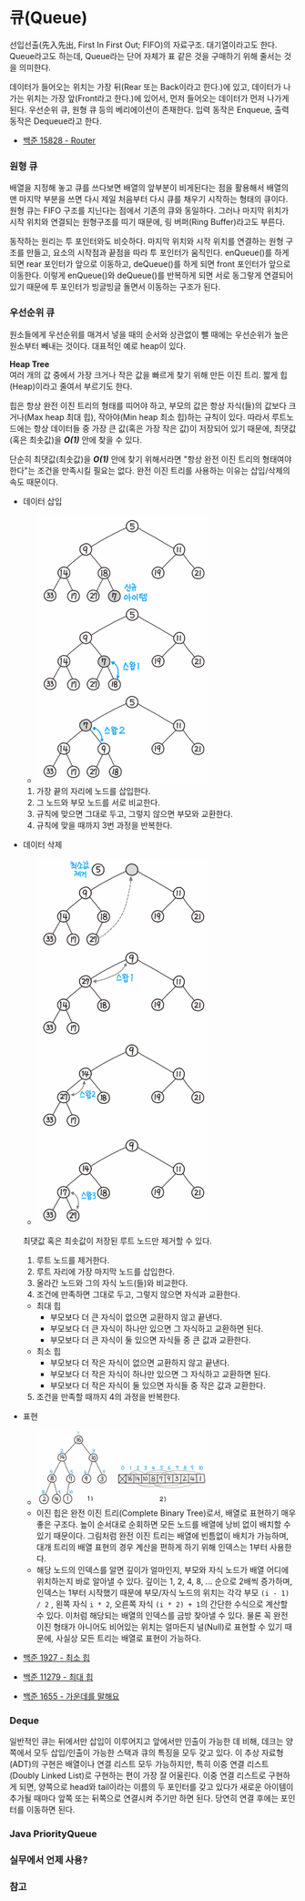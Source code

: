 # 큐(Queue)
선입선출(先入先出, First In First Out; FIFO)의 자료구조. 대기열이라고도 한다. Queue라고도 하는데, Queue라는 단어 자체가 표 같은 것을 구매하기 위해 줄서는 것을 의미한다.

데이터가 들어오는 위치는 가장 뒤(Rear 또는 Back이라고 한다.)에 있고, 데이터가 나가는 위치는 가장 앞(Front라고 한다.)에 있어서, 먼저 들어오는 데이터가 먼저 나가게 된다. 우선순위 큐, 원형 큐 등의 베리에이션이 존재한다. 입력 동작은 Enqueue, 출력 동작은 Dequeue라고 한다.

- [백준 15828 - Router](https://github.com/hanbee1005/AlgorithmStudy/blob/master/BaekjoonAlgorithm/202211/Q15828.java)

### 원형 큐
배열을 지정해 놓고 큐를 쓰다보면 배열의 앞부분이 비게된다는 점을 활용해서 배열의 맨 마지막 부분을 쓰면 다시 제일 처음부터 다시 큐를 채우기 시작하는 형태의 큐이다. 원형 큐는 FIFO 구조를 지닌다는 점에서 기존의 큐와 동일하다. 그러나 마지막 위치가 시작 위치와 연결되는 원형구조를 띠기 때문에, 링 버퍼(Ring Buffer)라고도 부른다.          

동작하는 원리는 투 포인터와도 비슷하다. 마지막 위치와 시작 위치를 연결하는 원형 구조를 만들고, 요소의 시작점과 끝점을 따라 투 포인터가 움직인다. enQueue()를 하게 되면 rear 포인터가 앞으로 이동하고, deQueue()를 하게 되면 front 포인터가 앞으로 이동한다. 이렇게 enQueue()와 deQueue()를 반복하게 되면 서로 동그랗게 연결되어 있기 때문에 투 포인터가 빙글빙글 돌면서 이동하는 구조가 된다.

### 우선순위 큐
원소들에게 우선순위를 매겨서 넣을 때의 순서와 상관없이 뺄 때에는 우선순위가 높은 원소부터 빼내는 것이다. 대표적인 예로 heap이 있다.

**Heap Tree**          
여러 개의 값 중에서 가장 크거나 작은 값을 빠르게 찾기 위해 만든 이진 트리. 짧게 힙(Heap)이라고 줄여서 부르기도 한다.        

힙은 항상 완전 이진 트리의 형태를 띠어야 하고, 부모의 값은 항상 자식(들)의 값보다 크거나(Max heap 최대 힙), 작아야(Min heap 최소 힙)하는 규칙이 있다. 따라서 루트노드에는 항상 데이터들 중 가장 큰 값(혹은 가장 작은 값)이 저장되어 있기 때문에, 최댓값(혹은 최솟값)을 ***O(1)*** 안에 찾을 수 있다.

단순히 최댓값(최솟값)을 ***O(1)*** 안에 찾기 위해서라면 "항상 완전 이진 트리의 형태여야 한다"는 조건을 만족시킬 필요는 없다. 완전 이진 트리를 사용하는 이유는 삽입/삭제의 속도 때문이다.

- 데이터 삽입
  + <img src="./images/04.heap-tree-1.png" alt="heap tree insert data" width="300" />
  1. 가장 끝의 자리에 노드를 삽입한다.
  2. 그 노드와 부모 노드를 서로 비교한다.
  3. 규칙에 맞으면 그대로 두고, 그렇지 않으면 부모와 교환한다.
  4. 규칙에 맞을 때까지 3번 과정을 반복한다.
- 데이터 삭제
  + <img src="./images/05.heap-tree-2.png" alt="heap tree delete data" width="300" />
  최댓값 혹은 최솟값이 저장된 루트 노드만 제거할 수 있다.
  1. 루트 노드를 제거한다.
  2. 루트 자리에 가장 마지막 노드를 삽입한다.
  3. 올라간 노드와 그의 자식 노드(들)와 비교한다.
  4. 조건에 만족하면 그대로 두고, 그렇지 않으면 자식과 교환한다.
    + 최대 힙
      - 부모보다 더 큰 자식이 없으면 교환하지 않고 끝낸다.
      - 부모보다 더 큰 자식이 하나만 있으면 그 자식하고 교환하면 된다.
      - 부모보다 더 큰 자식이 둘 있으면 자식들 중 큰 값과 교환한다.
    + 최소 힙
      - 부모보다 더 작은 자식이 없으면 교환하지 않고 끝낸다.
      - 부모보다 더 작은 자식이 하나만 있으면 그 자식하고 교환하면 된다.
      - 부모보다 더 작은 자식이 둘 있으면 자식들 중 작은 값과 교환한다.
  5. 조건을 만족할 때까지 4의 과정을 반복한다.
- 표현
  + <img src="./images/06.heap-tree-3.png" alt="heap tree" width="300" />
  + 이진 힙은 완전 이진 트리(Complete Binary Tree)로서, 배열로 표현하기 매우 좋은 구조다. 높이 순서대로 순회하면 모든 노드를 배열에 낭비 없이 배치할 수 있기 때문이다. 그림처럼 완전 이진 트리는 배열에 빈틈없이 배치가 가능하며, 대개 트리의 배열 표현의 경우 계산을 편하게 하기 위해 인덱스는 1부터 사용한다.
  + 해당 노드의 인덱스를 알면 깊이가 얼마인지, 부모와 자식 노드가 배열 어디에 위치하는지 바로 알아낼 수 있다. 깊이는 1, 2, 4, 8, ... 순으로 2배씩 증가하며, 인덱스는 1부터 시작했기 때문에 부모/자식 노드의 위치는 각각 부모 `(i - 1) / 2` , 왼쪽 자식 `i * 2`, 오른쪽 자식 `(i * 2) + 1`의 간단한 수식으로 계산할 수 있다. 이처럼 해당되는 배열의 인덱스를 금방 찾아낼 수 있다. 물론 꼭 완전 이진 형태가 아니어도 비어있는 위치는 얼마든지 널(Null)로 표현할 수 있기 때문에, 사실상 모든 트리는 배열로 표현이 가능하다.                    

- [백준 1927 - 최소 힙](https://github.com/hanbee1005/AlgorithmStudy/blob/master/BaekjoonAlgorithm/202210/Q1927.java)
- [백준 11279 - 최대 힙](https://github.com/hanbee1005/AlgorithmStudy/blob/master/BaekjoonAlgorithm/202210/Q11279.java)
- [백준 1655 - 가운데를 말해요](https://github.com/hanbee1005/AlgorithmStudy/blob/master/BaekjoonAlgorithm/202210/Q1655.java)

### Deque
일반적인 큐는 뒤에서만 삽입이 이루어지고 앞에서만 인출이 가능한 데 비해, 데크는 양쪽에서 모두 삽입/인출이 가능한 스택과 큐의 특징을 모두 갖고 있다. 이 추상 자료형(ADT)의 구현은 배열이나 연결 리스트 모두 가능하지만, 특히 이중 연결 리스트(Doubly Linked List)로 구현하는 편이 가장 잘 어울린다. 이중 연결 리스트로 구현하게 되면, 양쪽으로 head와 tail이라는 이름의 두 포인터를 갖고 있다가 새로운 아이템이 추가될 때마다 앞쪽 또는 뒤쪽으로 연결시켜 주기만 하면 된다. 당연히 연결 후에는 포인터를 이동하면 된다.

### Java PriorityQueue

### 실무에서 언제 사용?

### 참고
